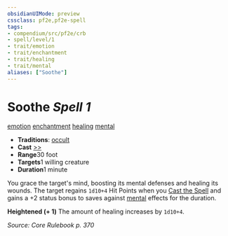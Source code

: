 ```yaml
---
obsidianUIMode: preview
cssclass: pf2e,pf2e-spell
tags:
- compendium/src/pf2e/crb
- spell/level/1
- trait/emotion
- trait/enchantment
- trait/healing
- trait/mental
aliases: ["Soothe"]
---
```

# Soothe *Spell 1*   
[emotion](../../rules/traits/emotion.md)  [enchantment](../../rules/traits/enchantment.md)  [healing](../../rules/traits/healing.md)  [mental](../../rules/traits/mental.md)  

- **Traditions**: [occult](../../rules/traits/occult.md)
- **Cast** [>>](../../rules/core-rulebook/chapter-9-playing-the-game.md#Actions "Two-Action") 
- **Range**30 foot
- **Targets**1 willing creature
- **Duration**1 minute

You grace the target's mind, boosting its mental defenses and healing its wounds. The target regains `1d10+4` Hit Points when you [Cast the Spell](../../rules/actions/cast-a-spell.md) and gains a +2 status bonus to saves against [mental](../../rules/traits/mental.md) effects for the duration.

**Heightened (+ 1)** The amount of healing increases by `1d10+4`.

*Source: Core Rulebook p. 370*